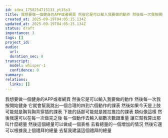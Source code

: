 ```yaml
---
id: idea_1758254715133_yt35s3
title: 我想要做一個健身的APP或者網頁 然後它是可以輸入我要做的動作 然後每一次我按開始健身 它就會幫我跳出一個合理的四到六個動作的課表 然後如果今天是上肢 可能就是
created_at: 2025-09-19T04:05:15.134Z
updated_at: 2025-09-19T04:05:15.134Z
status: draft
importance: 3
tags: []
project_id: 
audio:
  url: 
  duration_sec: 0
transcript:
  model: whisper-1
  confidence: 0
summary: 
relations:
  links: []
---
```


我想要做一個健身的APP或者網頁 然後它是可以輸入我要做的動作 然後每一次我按開始健身 它就會幫我跳出一個合理的四到六個動作的課表 然後如果今天是上肢 可能就是胸背胸背穿插的課表 下肢的話那可能就是推拉推拉的課表 類似像這樣 然後我還可以在每一次做完之後 每一個動作去輸入組數次數跟重量 讓它幫我算出那叫什麼總量 然後這個總量可以做成一個表格 去看總量的一個增加的情況 然後它還可以根據我上個禮拜的總量 去幫我建議這個禮拜的總量